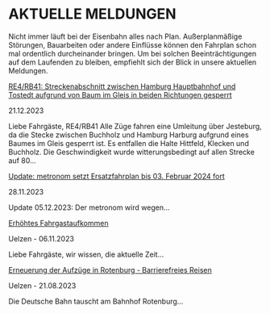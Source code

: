 AKTUELLE MELDUNGEN
==========

Nicht immer läuft bei der Eisenbahn alles nach Plan. Außerplanmäßige Störungen, Bauarbeiten oder andere Einflüsse können den Fahrplan schon mal ordentlich durcheinander bringen. Um bei solchen Beeinträchtigungen auf dem Laufenden zu bleiben, empfiehlt sich der Blick in unsere aktuellen Meldungen.

[RE4/RB41: Streckenabschnitt zwischen Hamburg Hauptbahnhof und Tostedt aufgrund von Baum im Gleis in beiden Richtungen gesperrt](https://www.der-metronom.de/aktuell/re4-rb41-streckenabschnitt-zwischen-hamburg-hauptbahnhof-und-tostedt-aufgrund-von-baum-im-gleis-in-beiden-richtungen-gesperrt/)

 21.12.2023

Liebe Fahrgäste,
RE4/RB41
Alle Züge fahren eine Umleitung über Jesteburg, da die Stecke zwischen Buchholz und Hamburg Harburg aufgrund eines Baumes im Gleis gesperrt ist. Es entfallen die Halte Hittfeld, Klecken und Buchholz.
Die Geschwindigkeit wurde witterungsbedingt auf allen Strecke auf 80...

[](https://www.der-metronom.de/aktuell/ersatzfahrplan/)

[Update: metronom setzt Ersatzfahrplan bis 03. Februar 2024 fort](https://www.der-metronom.de/aktuell/ersatzfahrplan/)

 28.11.2023

Update 05.12.2023:
Der metronom wird wegen...

[](https://www.der-metronom.de/aktuell/hohes-fahrgastaufkommen/)

[Erhöhtes Fahrgastaufkommen](https://www.der-metronom.de/aktuell/hohes-fahrgastaufkommen/)

 Uelzen - 06.11.2023

Liebe Fahrgäste,
wir wissen, die aktuelle Zeit...

[](https://www.der-metronom.de/aktuell/erneuerung-der-aufzuege-in-rotenburg-barrierefreies-reisen/)

[Erneuerung der Aufzüge in Rotenburg - Barrierefreies Reisen](https://www.der-metronom.de/aktuell/erneuerung-der-aufzuege-in-rotenburg-barrierefreies-reisen/)

 Uelzen - 21.08.2023

Die Deutsche Bahn tauscht am Bahnhof Rotenburg...
